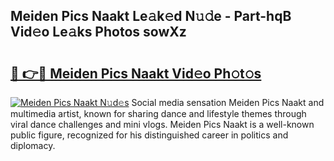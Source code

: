 ## Meiden Pics Naakt Le𝚊k𝚎d N𝚞𝚍e - Part-hqB Vid𝚎o Le𝚊ks Photos sowXz

# <h2><a href="http://fb6zo4.evod.top/?m=Meiden+Pics+Naakt">🔗 👉🔴 Meiden Pics Naakt Vid𝚎o Ph𝚘t𝚘s</a></h2>

[![Meiden Pics Naakt N𝚞d𝚎s](https://i.imgur.com/8V9OHl7.gif)](http://fb6zo4.evod.top/?m=Meiden+Pics+Naakt)
Social media sensation Meiden Pics Naakt and multimedia artist, known for sharing dance and lifestyle themes through viral dance challenges and mini vlogs. Meiden Pics Naakt is a well-known public figure, recognized for his distinguished career in politics and diplomacy. 

